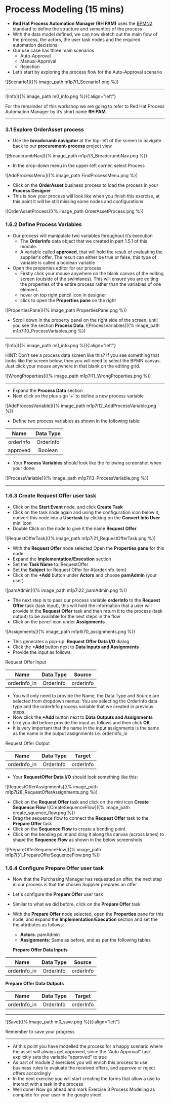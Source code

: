 # Process Modeling (15 mins)

- **Red Hat Process Automation Manager (RH PAM)** uses the [BPMN2](https://www.omg.org/bpmn/) standard to define the structure and semantics of the process
- With the data model defined, we can now sketch out the main flow of the process, the actors, the user task nodes and the required automation decisions
- Our use case has three main scenarios
  - Auto-Approval
  - Manual-Approval
  - Rejection
- Let’s start by exploring the process flow for the Auto-Approval scenario

![Scenario1]({% image_path m1p7i1_Scenario1.png %})

---

![Info]({% image_path m0_info.png %}){:align="left"}

For the remainder of this workshop we are going to refer to Red Hat Process Automation Manager by it’s short name **RH PAM**.

---

### 3.1 Explore OrderAsset process

- Use the **breadcrumb navigator** at the top-left of the screen to navigate back to our **procurement-process** project view

![BreadcrumbNav]({% image_path m1p7i3_BreadcrumbNav.png %})

- In the drop-down menu in the upper-left corner, select Process

![AddProcessMenu]({% image_path FindProcessMenu.png %})

- Click on the **OrderAsset** business process to load the process in your **Process Designer**
- This is how your process will look like when you finish this exercise, at this point it will be still missing some nodes and configurations

![OrderAssetProcess]({% image_path OrderAssetProcess.png %})

### 1.6.2 Define Process Variables

- Our process will manipulate two variables throughout it’s execution
  - The **OrderInfo** data object that we created in part 1.5.1 of this module.
  - A variable called **approved**, that will hold the result of evaluating the supplier's offer. The result can either be true or false, this type of variable is called a boolean variable
- Open the properties editor for our process
  - Firstly click your mouse anywhere on the blank canvas of the editing screen (outside of the swimlanes). This will ensure you are editing the properties of the entire process rather than the variables of one element.
  - hover on top right pencil icon in designer
  - click to open the **Properties pane** on the right

![PropertiesPane]({% image_path PropertiesPane.png %})

- Scroll down in the property panel on the right side of the screen, until you see the section **Process Data**.
  ![ProcessVariables]({% image_path m1p7i10_ProcessVariables.png %})

---

![Info]({% image_path m0_info.png %}){:align="left"}

HINT: Don’t see a process data screen like this?
If you see something that looks like the screen below, then you will need to select the BPMN canvas. Just click your mouse anywhere in that blank on the editing grid.

![WrongProperties]({% image_path m1p7i11_WrongProperties.png %})

---

- Expand the **Process Data** section
- Next click on the plus sign ‘+’ to define a new process variable

![AddProcessVariable]({% image_path m1p7i12_AddProcessVariable.png %})

- Define two process variables as shown in the following table:

|   Name    | Data Type |
| :-------: | :-------: |
| orderInfo | OrderInfo |
| approved  |  Boolean  |

- Your **Process Variables** should look like the following screenshot when your done:

![ProcessVariable]({% image_path m1p7i13_ProcessVariable.png %})

---

### 1.6.3 Create Request Offer user task

- Click on the **Start Event** node, and click **Create Task**
- Click on the task node again and using the configuration icon below it, convert this node into a **Usertask** by clicking on the **Convert Into User** mini icon
- Double Click on the node to give it the name **Request Offer**

![RequestOfferTask]({% image_path m1p7i21_RequestOfferTask.png %})

- With the **Request Offer** node selected Open the **Properties pane** for this node
- Expand the **Implementation/Execution** section
- Set the **Task Name** to: RequestOffer
- Set the **Subject** to: Request Offer for #{orderInfo.item}
- Click on the **+Add** button under **Actors** and choose **pamAdmin** (your user)

![pamAdmin]({% image_path m1p7i22_pamAdmin.png %})

- The next step is to pass our process variable **orderInfo** to the **Request Offer** task (task input), this will hold the information that a user will provide in the **Request Offer** task and then return it to the process (task output) to be available for the next steps in the flow
- Click on the pencil icon under **Assignments**

![Assignments]({% image_path m1p6i70_assignments.png %})

- This generates a pop-up: **Request Offer Data I/O** dialog
- Click the **+Add** button next to **Data Inputs and Assignments**
- Provide the input as follows:

Request Offer Input

|     Name     | Data Type |  Source   |
| :----------: | :-------: | :-------: |
| orderInfo_in | OrderInfo | orderInfo |

- You will only need to provide the Name, the Data Type and Source are selected from dropdown menus. You are selecting the OrderInfo data type and the orderInfo process variable that we created in previous steps.
- Now click the **+Add** button next to **Data Outputs and Assignments**
- Like you did before provide the input as follows and then click **OK**
- It is very important that the name in the input assignments is the same as the name in the output assignments i.e. orderInfo_in

Request Offer Output

|     Name     | Data Type |  Target   |
| :----------: | :-------: | :-------: |
| orderInfo_in | OrderInfo | orderInfo |

- Your **RequestOffer Data I/O** should look something like this:

![RequestOfferAssignments]({% image_path m1p7i28_RequestOfferAssignments.png %})

- Click on the **Request Offer** task and click on the mini icon **Create Sequence Flow**
  ![CreateSequenceFlow]({% image_path create_squence_flow.png %})
- Drag the sequence flow to connect the **Request Offer** task to the **Prepare Offer** task
- Click on the **Sequence Flow** to create a bending point
- Click on the bending point and drag it along tha canvas (across lanes) to shape the **Sequence Flow** as shown in the below screenshots

![PrepareOfferSequenceFlow]({% image_path m1p7i31_PrepareOfferSequenceFlow.png %})

### 1.6.4 Configure Prepare Offer user task

- Now that the Purchasing Manager has requested an offer, the next step in our process is that the chosen Supplier prepares an offer
- Let's configure the **Prepare Offer** user task

- Similar to what we did before, click on the **Prepare Offer** task
- With the **Prepare Offer** node selected, open the **Properties** pane for this node, and expand the **Implementation/Execution** section and set the the attributes as follows:

  - **Actors**: pamAdmin
  - **Assignments**: Same as before, and as per the following tables

  **Prepare Offer Data Inputs**

|     Name     | Data Type |  Source   |
| :----------: | :-------: | :-------: |
| orderInfo_in | OrderInfo | orderInfo |

**Prepare Offer Data Outputs**

|     Name     | Data Type |  Target   |
| :----------: | :-------: | :-------: |
| orderInfo_in | OrderInfo | orderInfo |

---

![Save]({% image_path m0_save.png %}){:align="left"}

Remember to save your progress

---

- At this point you have modelled the process for a happy scenario where the asset will always get approved, since the "Auto Approval" task explicitly sets the variable "approved" to true
- As part of module 2 exercises you will enrich this process to use business rules to evaluate the received offers, and approve or reject offers accordingly
- In the next exercise you will start creating the forms that allow a use to interact with a task in the process
- Well done! Now go ahead and mark Exercise 3 Process Modeling as complete for your user in the google sheet
